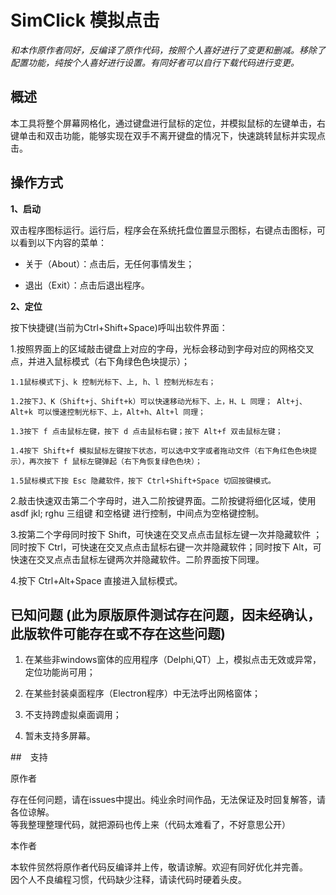 # SimClick 模拟点击

*和本作原作者同好，反编译了原作代码，按照个人喜好进行了变更和删减。移除了配置功能，纯按个人喜好进行设置。有同好者可以自行下载代码进行变更。*

## 概述



本工具将整个屏幕网格化，通过键盘进行鼠标的定位，并模拟鼠标的左键单击，右键单击和双击功能，能够实现在双手不离开键盘的情况下，快速跳转鼠标并实现点击。



## 操作方式



**1、启动**

双击程序图标运行。运行后，程序会在系统托盘位置显示图标，右键点击图标，可以看到以下内容的菜单：

* 关于（About）：点击后，无任何事情发生；

* 退出（Exit）：点击后退出程序。



**2、定位**

按下快捷键(当前为Ctrl+Shift+Space)呼叫出软件界面：

1.按照界面上的区域敲击键盘上对应的字母，光标会移动到字母对应的网格交叉点，并进入鼠标模式（右下角绿色色块提示）；

    1.1鼠标模式下j、k 控制光标下、上, h、l 控制光标左右；

    1.2按下J、K（Shift+j、Shift+k）可以快速移动光标下、上，H、L 同理； Alt+j、Alt+k 可以慢速控制光标下、上，Alt+h、Alt+l 同理；

    1.3按下 f 点击鼠标左键，按下 d 点击鼠标右键；按下 Alt+f 双击鼠标左键；

    1.4按下 Shift+f 模拟鼠标左键按下状态，可以选中文字或者拖动文件（右下角红色色块提示），再次按下 f 鼠标左键弹起（右下角恢复绿色色块）； 

    1.5鼠标模式下按 Esc 隐藏软件，按下 Ctrl+Shift+Space 切回按键模式。

2.敲击快速双击第二个字母时，进入二阶按键界面。二阶按键将细化区域，使用 asdf jkl; rghu 三组键 和空格键 进行控制，中间点为空格键控制。

3.按第二个字母同时按下 Shift，可快速在交叉点点击鼠标左键一次并隐藏软件 ；同时按下 Ctrl，可快速在交叉点点击鼠标右键一次并隐藏软件；同时按下 Alt，可快速在交叉点点击鼠标左键两次并隐藏软件。二阶界面按下同理。

4.按下 Ctrl+Alt+Space 直接进入鼠标模式。



## 已知问题 (此为原版原件测试存在问题，因未经确认，此版软件可能存在或不存在这些问题)

1. 在某些非windows窗体的应用程序（Delphi,QT）上，模拟点击无效或异常，定位功能尚可用；

2. 在某些封装桌面程序（Electron程序）中无法呼出网格窗体；

3. 不支持跨虚拟桌面调用；

4. 暂未支持多屏幕。

   

##　支持

原作者

存在任何问题，请在issues中提出。纯业余时间作品，无法保证及时回复解答，请各位谅解。  
等我整理整理代码，就把源码也传上来（代码太难看了，不好意思公开）

本作者

本软件贸然将原作者代码反编译并上传，敬请谅解。欢迎有同好优化并完善。  
因个人不良编程习惯，代码缺少注释，请读代码时硬着头皮。



